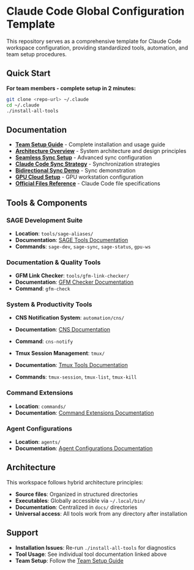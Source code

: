 # Claude Code Global Configuration Template

This repository serves as a comprehensive template for Claude Code workspace configuration, providing standardized tools, automation, and team setup procedures.

## Quick Start

**For team members - complete setup in 2 minutes:**
```bash
git clone <repo-url> ~/.claude
cd ~/.claude
./install-all-tools
```

## Documentation

- **[Team Setup Guide](TEAM_SETUP.md)** - Complete installation and usage guide
- **[Architecture Overview](ARCHITECTURE.md)** - System architecture and design principles
- **[Seamless Sync Setup](seamless-sync-setup.md)** - Advanced sync configuration
- **[Claude Code Sync Strategy](claude-code-sync-strategy.md)** - Synchronization strategies
- **[Bidirectional Sync Demo](bidirectional-sync-demo.md)** - Sync demonstration
- **[GPU Cloud Setup](gpu-cloud-setup.md)** - GPU workstation configuration
- **[Official Files Reference](CLAUDE_CODE_OFFICIAL_FILES.md)** - Claude Code file specifications

## Tools & Components

### SAGE Development Suite
- **Location**: `tools/sage-aliases/`
- **Documentation**: [SAGE Tools Documentation](../tools/sage-aliases/docs/README.md)
- **Commands**: `sage-dev`, `sage-sync`, `sage-status`, `gpu-ws`

### Documentation & Quality Tools
- **GFM Link Checker**: `tools/gfm-link-checker/`
- **Documentation**: [GFM Checker Documentation](../tools/gfm-link-checker/docs/README.md)
- **Command**: `gfm-check`

### System & Productivity Tools
- **CNS Notification System**: `automation/cns/`
- **Documentation**: [CNS Documentation](../automation/cns/README.md)
- **Command**: `cns-notify`

- **Tmux Session Management**: `tmux/`
- **Documentation**: [Tmux Tools Documentation](../tmux/docs/README.md)
- **Commands**: `tmux-session`, `tmux-list`, `tmux-kill`

### Command Extensions
- **Location**: `commands/`
- **Documentation**: [Command Extensions Documentation](command-extensions.md)

### Agent Configurations
- **Location**: `agents/`
- **Documentation**: [Agent Configurations Documentation](../agents/docs/)

## Architecture

This workspace follows hybrid architecture principles:
- **Source files**: Organized in structured directories
- **Executables**: Globally accessible via `~/.local/bin/`
- **Documentation**: Centralized in `docs/` directories
- **Universal access**: All tools work from any directory after installation

## Support

- **Installation Issues**: Re-run `./install-all-tools` for diagnostics
- **Tool Usage**: See individual tool documentation linked above
- **Team Setup**: Follow the [Team Setup Guide](TEAM_SETUP.md)